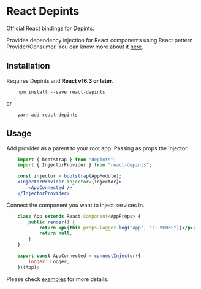 # React Depints

Official React bindings for [Depints](https://github.com/clerico/depints).

Provides dependency injection for React components using React pattern Provider/Consumer. You can know more about it [here](https://reactjs.org/docs/context.html).

## Installation

Requires Depints and **React v16.3 or later**.

```shell
    npm install --save react-depints
```

or

```shell
    yarn add react-depints
```

## Usage

Add provider as a parent to your root app. Passing as props the injector.

```jsx
    import { bootstrap } from "depints";
    import { InjectorProvider } from "react-depints";

    const injector = bootstrap(AppModule);
    <InjectorProvider injector={injector}>
        <AppConnected />
    </InjectorProvider>
```

Connect the component you want to inject services in.

```jsx
    class App extends React.Component<AppProps> {
        public render() {
            return <p>{this.props.logger.log("App", "IT WORKS")}</p>;
            return null;
        }
    }

    export const AppConnected = connectInjector({
        logger: Logger,
    })(App);

```

Please check [examples](./src/examples) for more details.

